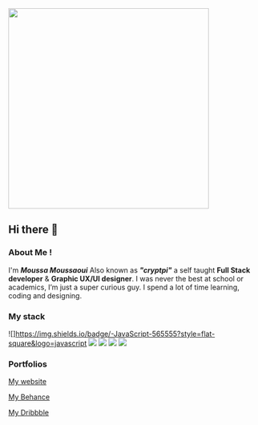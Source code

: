 <img src="https://media.giphy.com/media/ZVik7pBtu9dNS/giphy.gif" width="400">

## Hi there 👋

### About Me !
I'm _**Moussa Moussaoui**_ Also known as _**"cryptpi"**_  a self taught **Full Stack developer** & **Graphic UX/UI designer**. I was never the best at school or academics, I’m just a super curious guy. I spend a lot of time learning, coding and designing.

### My stack 

![]https://img.shields.io/badge/-JavaScript-565555?style=flat-square&logo=javascript
![](https://img.shields.io/badge/-Php-565555?style=flat-square&logo=Php)
![](https://img.shields.io/badge/-React-565555?style=flat-square&logo=React)
![](https://img.shields.io/badge/-MySQL-565555?style=flat-square&logo=MySQL)
![](https://img.shields.io/badge/-MongoDB-565555?style=flat-square&logo=MongoDB)

### Portfolios 


[My website](https://www.cryptpi.com/)

[My Behance](https://www.behance.net/cryptpi)

[My Dribbble](https://www.dribbble.com/cryptpi)
